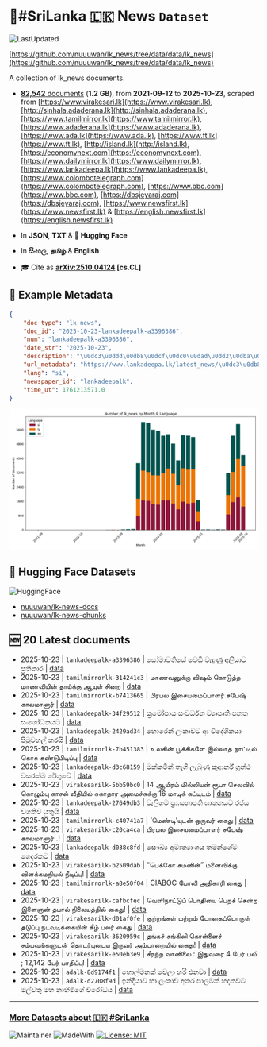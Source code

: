 # 📄#SriLanka 🇱🇰 News `Dataset`

![LastUpdated](https://img.shields.io/badge/last_updated-2025--10--23_15:47:43-green)

[https://github.com/nuuuwan/lk_news/tree/data/data/lk_news](https://github.com/nuuuwan/lk_news/tree/data/data/lk_news)

A collection of lk_news documents.

- [**82,542** documents](https://github.com/nuuuwan/lk_news/tree/data/data/lk_news) (**1.2 GB**), from **2021-09-12** to **2025-10-23**, scraped from [https://www.virakesari.lk](https://www.virakesari.lk), [http://sinhala.adaderana.lk](http://sinhala.adaderana.lk), [https://www.tamilmirror.lk](https://www.tamilmirror.lk), [https://www.adaderana.lk](https://www.adaderana.lk), [https://www.ada.lk](https://www.ada.lk), [https://www.ft.lk](https://www.ft.lk), [http://island.lk](http://island.lk), [https://economynext.com](https://economynext.com), [https://www.dailymirror.lk](https://www.dailymirror.lk), [https://www.lankadeepa.lk](https://www.lankadeepa.lk), [https://www.colombotelegraph.com](https://www.colombotelegraph.com), [https://www.bbc.com](https://www.bbc.com), [https://dbsjeyaraj.com](https://dbsjeyaraj.com), [https://www.newsfirst.lk](https://www.newsfirst.lk) & [https://english.newsfirst.lk](https://english.newsfirst.lk)

- In **JSON**, **TXT** & **🤗 Hugging Face**

- In **සිංහල**, **தமிழ்** & **English**

- 🎓 Cite as **[arXiv:2510.04124](https://arxiv.org/abs/2510.04124) [cs.CL]**

## 📝 Example Metadata

```json
{
    "doc_type": "lk_news",
    "doc_id": "2025-10-23-lankadeepalk-a3396386",
    "num": "lankadeepalk-a3396386",
    "date_str": "2025-10-23",
    "description": "\u0dc3\u0ddd\u0db8\u0dcf\u0dc0\u0dad\u0dd2\u0dba\u0dda \u0dc0\u0dd9\u0da9\u0dd2 \u0dc0\u0dd0\u0daf\u0dd4\u0dab\u0dd4 \u0d85\u0dbd\u0dd2\u0dba\u0dcf\u0da7 \u0db4\u0dca\u200d\u0dbb\u0dad\u0dd2\u0d9a\u0dcf\u0dbb",
    "url_metadata": "https://www.lankadeepa.lk/latest_news/\u0dc3\u0db8\u0dc0\u0dad\u0dba-\u0dc0\u0da9-\u0dc0\u0daf\u0dab-\u0d85\u0dbd\u0dba\u0da7-\u0db4\u0dbb\u0dad\u0d9a\u0dbb/1-681924",
    "lang": "si",
    "newspaper_id": "lankadeepalk",
    "time_ut": 1761213571.0
}
```

![Chart](https://raw.githubusercontent.com/nuuuwan/lk_news/refs/heads/data/data/lk_news/docs_by_month_and_lang.png)

## 🤗 Hugging Face Datasets

![HuggingFace](https://img.shields.io/badge/-HuggingFace-FDEE21?style=for-the-badge&logo=HuggingFace)

- [nuuuwan/lk-news-docs](https://huggingface.co/datasets/nuuuwan/lk-news-docs)
- [nuuuwan/lk-news-chunks](https://huggingface.co/datasets/nuuuwan/lk-news-chunks)

## 🆕 20 Latest documents

- 2025-10-23 | `lankadeepalk-a3396386` | සෝමාවතියේ වෙඩි වැදුණු අලියාට ප්‍රතිකාර | [data](https://github.com/nuuuwan/lk_news/tree/data/data/lk_news/2020s/2025/2025-10-23-lankadeepalk-a3396386)
- 2025-10-23 | `tamilmirrorlk-314241c3` | மாணவனுக்கு விஷம் கொடுத்த மாணவியின் தாய்க்கு ஆயுள்  சிறை | [data](https://github.com/nuuuwan/lk_news/tree/data/data/lk_news/2020s/2025/2025-10-23-tamilmirrorlk-314241c3)
- 2025-10-23 | `tamilmirrorlk-b7413665` | பிரபல இசையமைப்பாளர் சபேஷ் காலமானார் | [data](https://github.com/nuuuwan/lk_news/tree/data/data/lk_news/2020s/2025/2025-10-23-tamilmirrorlk-b7413665)
- 2025-10-23 | `lankadeepalk-34f29512` | ක්‍රමෝපාය සංවර්ධන ව්‍යාපෘති පනත සංශෝධනයට | [data](https://github.com/nuuuwan/lk_news/tree/data/data/lk_news/2020s/2025/2025-10-23-lankadeepalk-34f29512)
- 2025-10-23 | `lankadeepalk-2429ad34` | හොරෙන් ලංකාවට ආ විදේශිකයා පිටුවහල් කරයි | [data](https://github.com/nuuuwan/lk_news/tree/data/data/lk_news/2020s/2025/2025-10-23-lankadeepalk-2429ad34)
- 2025-10-23 | `tamilmirrorlk-7b451383` | உலகின் பூச்சிகளே இல்லாத நாட்டில்  கொசு கண்டுபிடிப்பு | [data](https://github.com/nuuuwan/lk_news/tree/data/data/lk_news/2020s/2025/2025-10-23-tamilmirrorlk-7b451383)
- 2025-10-23 | `lankadeepalk-d3c68159` | මක්කමින් තෑගි ලැබුණු කුආර්න් ග්‍රන්ථ වසරක්ම රේගුවේ | [data](https://github.com/nuuuwan/lk_news/tree/data/data/lk_news/2020s/2025/2025-10-23-lankadeepalk-d3c68159)
- 2025-10-23 | `virakesarilk-5bb59bc0` | 14 ஆயிரம் மில்லியன் ரூபா செலவில் கொழும்பு காசல் வீதியில் சுகாதார அமைச்சுக்கு 16 மாடிக் கட்டிடம் | [data](https://github.com/nuuuwan/lk_news/tree/data/data/lk_news/2020s/2025/2025-10-23-virakesarilk-5bb59bc0)
- 2025-10-23 | `lankadeepalk-27649db3` | වැලිගම ප්‍රා.සභාපති ඝාතනයට රජය වගකිව යුතුයි | [data](https://github.com/nuuuwan/lk_news/tree/data/data/lk_news/2020s/2025/2025-10-23-lankadeepalk-27649db3)
- 2025-10-23 | `tamilmirrorlk-c40741a7` | ‘மெண்டி’யுடன்  ஒருவர் கைது | [data](https://github.com/nuuuwan/lk_news/tree/data/data/lk_news/2020s/2025/2025-10-23-tamilmirrorlk-c40741a7)
- 2025-10-23 | `virakesarilk-c20ca4ca` | பிரபல இசையமைப்பாளர் சபேஷ் காலமானார்..! | [data](https://github.com/nuuuwan/lk_news/tree/data/data/lk_news/2020s/2025/2025-10-23-virakesarilk-c20ca4ca)
- 2025-10-23 | `lankadeepalk-d038c8fd` | සෞඛ්‍ය අමාත්‍යාංශය තමන්ගේම ගෙදරකට | [data](https://github.com/nuuuwan/lk_news/tree/data/data/lk_news/2020s/2025/2025-10-23-lankadeepalk-d038c8fd)
- 2025-10-23 | `virakesarilk-b2509dab` | “பெக்கோ சமனின்” மனைவிக்கு விளக்கமறியல் நீடிப்பு! | [data](https://github.com/nuuuwan/lk_news/tree/data/data/lk_news/2020s/2025/2025-10-23-virakesarilk-b2509dab)
- 2025-10-23 | `tamilmirrorlk-a8e50f04` | CIABOC போலி அதிகாரி கைது | [data](https://github.com/nuuuwan/lk_news/tree/data/data/lk_news/2020s/2025/2025-10-23-tamilmirrorlk-a8e50f04)
- 2025-10-23 | `virakesarilk-cafbcfec` | வெளிநாட்டுப் பொதியை பெறச் சென்ற இளைஞன் தபால் நிலையத்தில் கைது! | [data](https://github.com/nuuuwan/lk_news/tree/data/data/lk_news/2020s/2025/2025-10-23-virakesarilk-cafbcfec)
- 2025-10-23 | `virakesarilk-d01af0fe` | குற்றங்கள் மற்றும் போதைப்பொருள் தடுப்பு நடவடிக்கையின் கீழ் பலர் கைது | [data](https://github.com/nuuuwan/lk_news/tree/data/data/lk_news/2020s/2025/2025-10-23-virakesarilk-d01af0fe)
- 2025-10-23 | `virakesarilk-3620959c` | தங்கச் சங்கிலி கொள்ளைச் சம்பவங்களுடன் தொடர்புடைய இருவர் அம்பாறையில் கைது! | [data](https://github.com/nuuuwan/lk_news/tree/data/data/lk_news/2020s/2025/2025-10-23-virakesarilk-3620959c)
- 2025-10-23 | `virakesarilk-e50eb3e9` | சீரற்ற வானிலை : இதுவரை 4 பேர் பலி ; 12,142 பேர் பாதிப்பு! | [data](https://github.com/nuuuwan/lk_news/tree/data/data/lk_news/2020s/2025/2025-10-23-virakesarilk-e50eb3e9)
- 2025-10-23 | `adalk-8d9174f1` | හොල්මනක් වෙලා හරි එනවා | [data](https://github.com/nuuuwan/lk_news/tree/data/data/lk_news/2020s/2025/2025-10-23-adalk-8d9174f1)
- 2025-10-23 | `adalk-d2708f9d` | ඉන්දියාව හා ලංකාව අතර පාලමක් හදනවට මල්වතු මහ නාහිමිගේ විරෝධය | [data](https://github.com/nuuuwan/lk_news/tree/data/data/lk_news/2020s/2025/2025-10-23-adalk-d2708f9d)

---

### [More Datasets about 🇱🇰 #SriLanka](https://github.com/nuuuwan/lk_datasets)

![Maintainer](https://img.shields.io/badge/maintainer-nuuuwan-red)
![MadeWith](https://img.shields.io/badge/made_with-python-blue)
[![License: MIT](https://img.shields.io/badge/License-MIT-yellow.svg)](https://opensource.org/licenses/MIT)
